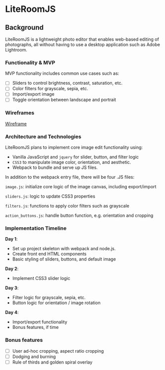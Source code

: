 # LiteRoomJS

## Background

LiteRoomJS is a lightweight photo editor that enables web-based editing
of photographs, all without having to use a desktop application such as Adobe Lightroom.

### Functionality & MVP  

MVP functionality includes common use cases such as:

- [ ] Sliders to control brightness, contrast, saturation, etc.
- [ ] Color filters for grayscale, sepia, etc.
- [ ] Import/export image
- [ ] Toggle orientation between landscape and portrait

### Wireframes

[Wireframe](/images/wireframe.jpg)

### Architecture and Technologies

LiteRoomJS plans to implement core image edit functionality using:

- Vanilla JavaScript and `jquery` for slider, button, and filter logic
- `CSS3` to manipulate image color, orientation, and aesthetic.
- Webpack to bundle and serve up JS files.

In addition to the webpack entry file, there will be four .JS files:

`image.js`: initialize core logic of the image canvas, including export/import

`sliders.js`: logic to update CSS3 properties

`filters.js`: functions to apply color filters such as grayscale

`action_buttons.js`: handle button function, e.g. orientation and cropping

### Implementation Timeline

**Day 1**:
- Set up project skeleton with webpack and node.js.
- Create front end HTML components
- Basic styling of sliders, buttons, and default image

**Day 2**:
- Implement CSS3 slider logic

**Day 3**:
- Filter logic for grayscale, sepia, etc.
- Button logic for orientation / image rotation

**Day 4**:
- Import/export functionality
- Bonus features, if time

### Bonus features

- [ ] User ad-hoc cropping, aspect ratio cropping
- [ ] Dodging and burning
- [ ] Rule of thirds and golden spiral overlay
